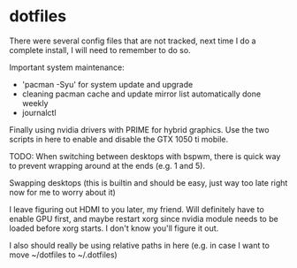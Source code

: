# dotfiles

There were several config files that are not tracked, next
time I do a complete install, I will need to remember to
do so.

Important system maintenance:
- 'pacman -Syu' for system update and upgrade
- cleaning pacman cache and update mirror list automatically done weekly
- journalctl

Finally using nvidia drivers with PRIME for hybrid graphics. Use the two scripts
in here to enable and disable the GTX 1050 ti mobile.

TODO:
When switching between desktops with bspwm, there is quick way to prevent wrapping
around at the ends (e.g. 1 and 5).

Swapping desktops (this is builtin and should be easy, just way too late right now
for me to worry about it)

I leave figuring out HDMI to you later, my friend. Will definitely have to
enable GPU first, and maybe restart xorg since nvidia module needs to be
loaded before xorg starts. I don't know you'll figure it out.

I also should really be using relative paths in here (e.g. in case I want to move
~/dotfiles to ~/.dotfiles)
